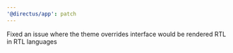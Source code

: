 ```yaml
---
'@directus/app': patch
---
```


Fixed an issue where the theme overrides interface would be rendered RTL in RTL languages
